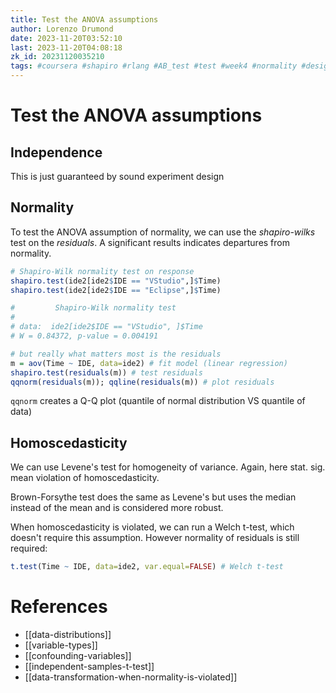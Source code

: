```yaml
---
title: Test the ANOVA assumptions
author: Lorenzo Drumond
date: 2023-11-20T03:52:10
last: 2023-11-20T04:08:18
zk_id: 20231120035210
tags: #coursera #shapiro #rlang #AB_test #test #week4 #normality #designing_running_and_analyzing_experiments #theory #anova #assumptions #design #experiment #control #statistics
---
```



# Test the ANOVA assumptions
## Independence
This is just guaranteed by sound experiment design
## Normality
To test the ANOVA assumption of normality, we can use the _shapiro-wilks_ test on the _residuals_. A significant results indicates departures from normality.

```R
# Shapiro-Wilk normality test on response
shapiro.test(ide2[ide2$IDE == "VStudio",]$Time)
shapiro.test(ide2[ide2$IDE == "Eclipse",]$Time)

#         Shapiro-Wilk normality test
#
# data:  ide2[ide2$IDE == "VStudio", ]$Time
# W = 0.84372, p-value = 0.004191

# but really what matters most is the residuals
m = aov(Time ~ IDE, data=ide2) # fit model (linear regression)
shapiro.test(residuals(m)) # test residuals
qqnorm(residuals(m)); qqline(residuals(m)) # plot residuals
```

`qqnorm` creates a Q-Q plot (quantile of normal distribution VS quantile of data)

## Homoscedasticity
We can use Levene's test for homogeneity of variance. Again, here stat. sig. mean violation of homoscedasticity.

Brown-Forsythe test does the same as Levene's but uses the median instead of the mean and is considered more robust.


When homoscedasticity is violated, we can run a Welch t-test, which doesn't require this assumption. However normality of residuals is still required:
```R
t.test(Time ~ IDE, data=ide2, var.equal=FALSE) # Welch t-test
```

# References
- [[data-distributions]]
- [[variable-types]]
- [[confounding-variables]]
- [[independent-samples-t-test]]
- [[data-transformation-when-normality-is-violated]]
